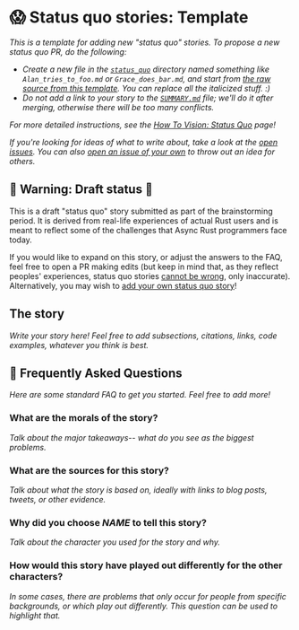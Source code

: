 # 😱 Status quo stories: Template

*This is a template for adding new "status quo" stories. To propose a new status quo PR, do the following:*

* *Create a new file in the [`status_quo`] directory named something like `Alan_tries_to_foo.md` or `Grace_does_bar.md`, and start from [the raw source from this template]. You can replace all the italicized stuff. :)*
* *Do not add a link to your story to the [`SUMMARY.md`] file; we'll do it after merging, otherwise there will be too many conflicts.*

*For more detailed instructions, see the [How To Vision: Status Quo] page!*

*If you're looking for ideas of what to write about, take a look at the [open issues]. You can also [open an issue of your own] to throw out an idea for others.*

[How To Vision: Status Quo]: ../how_to_vision/status_quo.md
[the raw source from this template]: https://raw.githubusercontent.com/rust-lang/wg-async-foundations/master/src/vision/status_quo/template.md
[`status_quo`]: https://github.com/rust-lang/wg-async-foundations/tree/master/src/vision/status_quo
[`SUMMARY.md`]: https://github.com/rust-lang/wg-async-foundations/blob/master/src/SUMMARY.md
[open issues]: https://github.com/rust-lang/wg-async-foundations/issues?q=is%3Aopen+is%3Aissue+label%3Astatus-quo-story-ideas
[open an issue of your own]: https://github.com/rust-lang/wg-async-foundations/issues/new?assignees=&labels=good+first+issue%2C+help+wanted%2C+status-quo-story-ideas&template=-status-quo--story-issue.md&title=


## 🚧 Warning: Draft status 🚧

This is a draft "status quo" story submitted as part of the brainstorming period. It is derived from real-life experiences of actual Rust users and is meant to reflect some of the challenges that Async Rust programmers face today. 

If you would like to expand on this story, or adjust the answers to the FAQ, feel free to open a PR making edits (but keep in mind that, as they reflect peoples' experiences, status quo stories [cannot be wrong], only inaccurate). Alternatively, you may wish to [add your own status quo story][htvsq]!

## The story

*Write your story here! Feel free to add subsections, citations, links, code examples, whatever you think is best.*

## 🤔 Frequently Asked Questions

*Here are some standard FAQ to get you started. Feel free to add more!*

### **What are the morals of the story?**
*Talk about the major takeaways-- what do you see as the biggest problems.*

### **What are the sources for this story?**
*Talk about what the story is based on, ideally with links to blog posts, tweets, or other evidence.*

### **Why did you choose *NAME* to tell this story?**
*Talk about the character you used for the story and why.*

### **How would this story have played out differently for the other characters?**
*In some cases, there are problems that only occur for people from specific backgrounds, or which play out differently. This question can be used to highlight that.*

[character]: ../characters.md
[status quo stories]: ./status_quo.md
[Alan]: ../characters/alan.md
[Grace]: ../characters/grace.md
[Niklaus]: ../characters/niklaus.md
[Barbara]: ../characters/barbara.md
[htvsq]: ../how_to_vision/status_quo.md
[cannot be wrong]: ../how_to_vision/comment.md#comment-to-understand-or-improve-not-to-negate-or-dissuade
